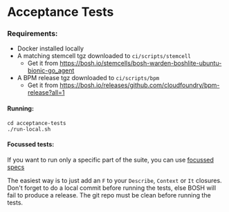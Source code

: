 # Acceptance Tests

### Requirements:

* Docker installed locally
* A matching stemcell tgz downloaded to `ci/scripts/stemcell`
  * Get it from https://bosh.io/stemcells/bosh-warden-boshlite-ubuntu-bionic-go_agent
* A BPM release tgz downloaded to `ci/scripts/bpm`
  * Get it from https://bosh.io/releases/github.com/cloudfoundry/bpm-release?all=1

#### Running:

```shell
cd acceptance-tests
./run-local.sh
```

#### Focussed tests:
If you want to run only a specific part of the suite, you can use [focussed specs](https://onsi.github.io/ginkgo/#focused-specs)

The easiest way is to just add an `F` to your `Describe`, `Context` or `It` closures.
Don't forget to do a local commit before running the tests, else BOSH will fail to produce a release. The git repo must be clean before running the tests.
